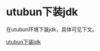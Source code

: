 <!--
 * @Autor: violet apricity ( Zhuangpx )
 * @Date: 2021-09-10 18:48:12
 * @LastEditors: violet apricity ( Zhuangpx )
 * @LastEditTime: 2021-10-17 16:46:55
 * @FilePath: \javaSE\JavaStudy\JavaSE\utubun下jdk.md
 * @Description: Violet && Apricity:/ The warmth of the sun in the winter /
-->

# utubun下装jdk

在utubun环境下装jdk，具体可见下文。

[utubun下装jdk](https://www.cnblogs.com/smiler/p/6939913.html)
